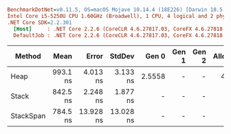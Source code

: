 ``` ini

BenchmarkDotNet=v0.11.5, OS=macOS Mojave 10.14.4 (18E226) [Darwin 18.5.0]
Intel Core i5-5250U CPU 1.60GHz (Broadwell), 1 CPU, 4 logical and 2 physical cores
.NET Core SDK=2.2.301
  [Host]     : .NET Core 2.2.6 (CoreCLR 4.6.27817.03, CoreFX 4.6.27818.02), 64bit RyuJIT
  DefaultJob : .NET Core 2.2.6 (CoreCLR 4.6.27817.03, CoreFX 4.6.27818.02), 64bit RyuJIT


```
|    Method |     Mean |     Error |    StdDev |  Gen 0 | Gen 1 | Gen 2 | Allocated |
|---------- |---------:|----------:|----------:|-------:|------:|------:|----------:|
|      Heap | 993.1 ns |  4.013 ns |  3.133 ns | 2.5558 |     - |     - |    4024 B |
|     Stack | 842.5 ns |  2.248 ns |  1.877 ns |      - |     - |     - |         - |
| StackSpan | 784.5 ns | 13.928 ns | 13.028 ns |      - |     - |     - |         - |
